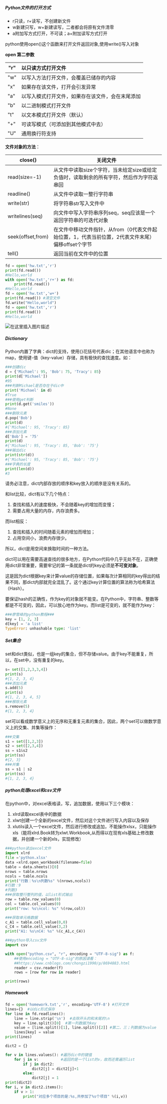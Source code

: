 ##### Python文件的打开方式

- r只读，r+读写，不创建新文件
- w新建只写，w+新建读写，二者都会将原有文件清零
- a附加写方式打开，不可读；a+附加读写方式打开

python使用open()这个函数来打开文件返回对象,使用write()写入对象

**open 第二参数**

| "r"  | 以只读方式打开文件                               |
| ---- | :----------------------------------------------- |
| "w"  | 以写入方法打开文件，会覆盖已储存的内容           |
| "x"  | 如果存在该文件，打开会引发异常                   |
| "a"  | 以写入模式打开文件，如果存在该文件，会在末尾添加 |
| "b"  | 以二进制模式打开文件                             |
| "t"  | 以文本模式打开文件（默认）                       |
| "+"  | 可读写模式（可添加到其他模式中去）               |
| "U"  | 通用换行符支持                                   |

**文件对象的方法**：

| close()           | 关闭文件                                                     |
| ----------------- | ------------------------------------------------------------ |
| read(size=-1)     | 从文件中读取size个字符，当未给定size或给定负值时，读取剩余的所有字符，然后作为字符返串回 |
| readline()        | 从文件中读取一整行字符串                                     |
| write(str)        | 将字符串str写入文件中                                        |
| writelines(seq)   | 向文件中写入字符串序列seq，seq应该是一个返回字符串的可迭代对象 |
| seek(offset,from) | 在文件中移动文件指针，从from（0代表文件起始位置，1，代表当前位置，2代表文件末尾）偏移offset个字节 |
| tell()            | 返回当前在文件中的位置                                       |

```python
fd = open('hw.txt','r')
print(fd.read())
#Hello,world
with open('hw.txt','r+') as fd:
    print(fd.read())
#Hello,world
fd = open('hw.txt','w+')
print(fd.read()) #清空文件
fd.write("Hello,world")
fd = open('hw.txt','r')
print(fd.read())
#Hello,world

```

![在这里插入图片描述](https://img-blog.csdnimg.cn/20181102190900704.png?x-oss-process=image/watermark,type_ZmFuZ3poZW5naGVpdGk,shadow_10,text_aHR0cHM6Ly9ibG9nLmNzZG4ubmV0L0phY2swMDEwMTE=,size_16,color_FFFFFF,t_70)

##### Dictionary

Python内置了字典：dict的支持，使用{}花括号代表dic；在其他语言中也称为map，使用键-值（key-value）存储，具有极快的查找速度。如：

```python
###创建dic
d = {'Michael': 95, 'Bob': 75, 'Tracy': 85}
print(d['Michael'])
#95
###判断Michael是否存在于dic中
print('Michael' in d)
#True
###使用get判断
print(d.get('smiles'))
#None
###删除元素
d.pop('Bob')
print(d)
#{'Michael': 95, 'Tracy': 85}
###添加元素
d['Bob'] = '75'
print(d)
#{'Michael': 95, 'Tracy': 85, 'Bob': '75'}
###输出dic
print(str(d))
#{'Michael': 95, 'Tracy': 85, 'Bob': '75'}
###字典的长度
print(len(d))
#3
```

请务必注意，dict内部存放的顺序和key放入的顺序是没有关系的。

和list比较，dict有以下几个特点：

1. 查找和插入的速度极快，不会随着key的增加而变慢；
2. 需要占用大量的内存，内存浪费多。

而list相反：

1. 查找和插入的时间随着元素的增加而增加；
2. 占用空间小，浪费内存很少。

所以，dict是用空间来换取时间的一种方法。

dict可以用在需要高速查找的很多地方，在Python代码中几乎无处不在，正确使用dict非常重要，需要牢记的第一条就是dict的key必须是**不可变对象**。

这是因为dict根据key来计算value的存储位置，如果每次计算相同的key得出的结果不同，那dict内部就完全混乱了。这个通过key计算位置的算法称为哈希算法（Hash）。

要保证hash的正确性，作为key的对象就不能变。在Python中，字符串、整数等都是不可变的，因此，可以放心地作为key。而list是可变的，就不能作为key：

```python
###廖雪峰的python教程###
key = [1, 2, 3]
d[key] = 'a list'
TypeError: unhashable type: 'list'
```

##### Set集合

set和dict类似，也是一组key的集合，但不存储value。由于key不能重复，所以，在set中，没有重复的key。

```python
s= set([1,2,3,3,4])
print(s)
#{1, 2, 3, 4}
###添加元素
s.add(5)
print(s)
#{1, 2, 3, 4, 5}
###移除元素
s.remove(5)
#{1, 2, 3, 4}
```

set可以看成数学意义上的无序和无重复元素的集合，因此，两个set可以做数学意义上的交集、并集等操作：

```python
###交集
s1 = set([1,2,3])
s2 = set([2,3,4])
ss = s1&s2
print(ss)
#{2, 3}
###并集
ss = s1 | s2
print(ss)
#{1, 2, 3, 4}
```

##### python处理excel和csv文件

在python中，对excel表格读，写，追加数据，使用以下三个模块：

1. xlrd读取excel表中的数据
2. xlwt创建一个全新的excel文件，然后对这个文件进行写入内容以及保存
3. xlutils读入一个excel文件，然后进行修改或追加，不能操作xlsx，只能操作xls（能将xlrd.Book转为xlwt.Workbook,从而得以在现有xls基础上修改数据，并创建一个新的xls，实现修改）

```python
###python读出excel文件
import xlrd
file ='python.xlsx'
data =xlrd.open_workbook(filename=file)
table = data.sheets()[0]
nrows = table.nrows
ncols = table.ncols
print("行数：%s\n列数%s" %(nrows,ncols))
#行数：9
#列数3
###获取整行整列的值，以list形式输出
row = table.row_values(0)
col = table.col_values(0)
print("row: %s\ncol: %s" %(row,col)) 

###获取单元格数据
c_A1 = table.cell_value(0,0)
c_C4 = table.cell_value(3,2)
print("A1: %s\nC4: %s" %(c_A1,c_C4))

###python导入csv文件
import csv

with open("python.csv", "r", encoding = "UTF-8-sig") as f:  
    ##使用encoding = "UTF-8-sig"的原因请看：
    ##https://www.cnblogs.com/chongzi1990/p/8694883.html
    reader = csv.reader(f)
    rows = [row for row in reader]

print(rows)
```



##### Homework

```python
fd = open('homework.txt','r', encoding='UTF-8') #打开文件
lines={}  #以dic形式保存
for line in fd.readlines():
    line = line.strip('\n')  #去除开头的和末尾的\n
    key = line.split()[0]  #第一列数据为key
    value = [line.split()[1], line.split()[2]] #第二、三；列数据为value
    lines[key] = value
print(lines)

dict2 = {}

for v in lines.values(): #遍历dic中的键值
    for j in v:          #返回的是一个list的v，故而还需遍历list
        if j in dict2:   
            dict2[j] = dict2[j]+1
        else:
            dict2[j] = 1
print(dict2)
for i, v in dict2.items():
    if v > 1:
        print("对应多个项目的是:%s,共参加了%s个项目" %(i,v))
```





































































